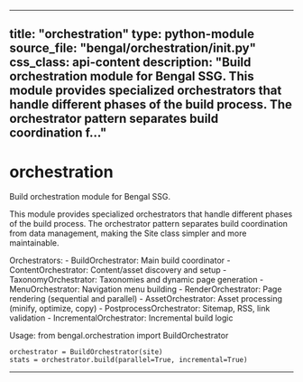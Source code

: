 
---
title: "orchestration"
type: python-module
source_file: "bengal/orchestration/__init__.py"
css_class: api-content
description: "Build orchestration module for Bengal SSG.  This module provides specialized orchestrators that handle different phases of the build process. The orchestrator pattern separates build coordination f..."
---

# orchestration

Build orchestration module for Bengal SSG.

This module provides specialized orchestrators that handle different phases
of the build process. The orchestrator pattern separates build coordination
from data management, making the Site class simpler and more maintainable.

Orchestrators:
    - BuildOrchestrator: Main build coordinator
    - ContentOrchestrator: Content/asset discovery and setup
    - TaxonomyOrchestrator: Taxonomies and dynamic page generation
    - MenuOrchestrator: Navigation menu building
    - RenderOrchestrator: Page rendering (sequential and parallel)
    - AssetOrchestrator: Asset processing (minify, optimize, copy)
    - PostprocessOrchestrator: Sitemap, RSS, link validation
    - IncrementalOrchestrator: Incremental build logic

Usage:
    from bengal.orchestration import BuildOrchestrator

    orchestrator = BuildOrchestrator(site)
    stats = orchestrator.build(parallel=True, incremental=True)

---
